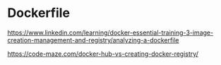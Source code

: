 # Dockerfile


https://www.linkedin.com/learning/docker-essential-training-3-image-creation-management-and-registry/analyzing-a-dockerfile


https://code-maze.com/docker-hub-vs-creating-docker-registry/
